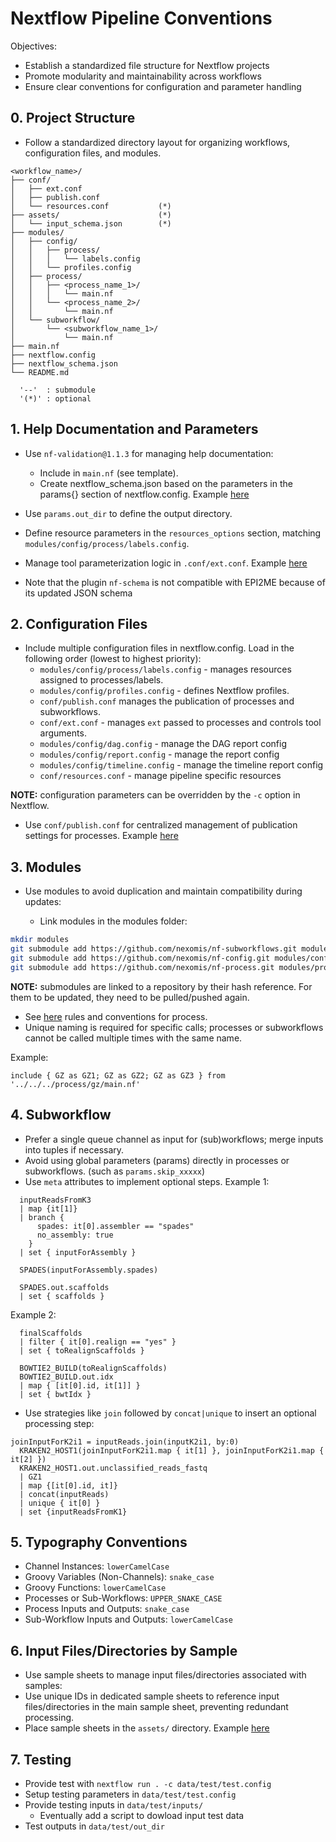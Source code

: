 # Nextflow Pipeline Conventions

Objectives:

- Establish a standardized file structure for Nextflow projects
- Promote modularity and maintainability across workflows
- Ensure clear conventions for configuration and parameter handling

## 0. Project Structure

- Follow a standardized directory layout for organizing workflows, configuration files, and modules.

```
<workflow_name>/
├── conf/
│   ├── ext.conf
│   ├── publish.conf
│   └── resources.conf           (*)
├── assets/                      (*)
│   └── input_schema.json        (*)
├── modules/
│   ├── config/
│   │   ├── process/
│   │   │   └── labels.config
│   │   └── profiles.config
│   ├── process/
│   │   ├── <process_name_1>/
│   │   │   └── main.nf
│   │   └── <process_name_2>/
│   │       └── main.nf
│   └── subworkflow/
│       └── <subworkflow_name_1>/
│           └── main.nf
├── main.nf
├── nextflow.config
├── nextflow_schema.json
└── README.md

  '--'  : submodule
  '(*)' : optional
```

## 1. Help Documentation and Parameters

- Use `nf-validation@1.1.3` for managing help documentation:
  - Include in `main.nf` (see template).
  - Create nextflow_schema.json based on the parameters in the params{} section of nextflow.config.
Example [here](./nextflow_schema.json)

- Use `params.out_dir` to define the output directory.
- Define resource parameters in the `resources_options` section, matching `modules/config/process/labels.config`.
- Manage tool parameterization logic in `.conf/ext.conf`.
Example [here](.conf/ext.conf)

- Note that the plugin `nf-schema` is not compatible with EPI2ME because of its updated JSON schema


## 2. Configuration Files

- Include multiple configuration files in nextflow.config. Load in the following order (lowest to highest priority):
  - `modules/config/process/labels.config` - manages resources assigned to processes/labels.
  - `modules/config/profiles.config` - defines Nextflow profiles.
  - `conf/publish.conf`  manages the publication of processes and subworkflows.
  - `conf/ext.conf` - manages `ext` passed to processes and controls tool arguments.
  - `modules/config/dag.config` - manage the DAG report config
  - `modules/config/report.config` - manage the report config
  - `modules/config/timeline.config` - manage the timeline report config
  - `conf/resources.conf` - manage pipeline specific resources
  
**NOTE:** configuration parameters can be overridden by the `-c` option in Nextflow.

- Use `conf/publish.conf` for centralized management of publication settings for processes.
Example [here](./conf/publish.conf)

## 3. Modules

- Use modules to avoid duplication and maintain compatibility during updates:

  - Link modules in the modules folder:

```sh
mkdir modules
git submodule add https://github.com/nexomis/nf-subworkflows.git modules/subworkflows
git submodule add https://github.com/nexomis/nf-config.git modules/config
git submodule add https://github.com/nexomis/nf-process.git modules/process
```
**NOTE:** submodules are linked to a repository by their hash reference. For them to be updated, they need to be pulled/pushed again.

- See [here](https://github.com/nexomis/nf-process/blob/main/README.md) rules and conventions for process.
- Unique naming is required for specific calls; processes or subworkflows cannot be called multiple times with the same name.

Example:
```
include { GZ as GZ1; GZ as GZ2; GZ as GZ3 } from '../../../process/gz/main.nf'
```

## 4. Subworkflow

- Prefer a single queue channel as input for (sub)workflows; merge inputs into tuples if necessary.
- Avoid using global parameters (params) directly in processes or subworkflows. (such as `params.skip_xxxxx`)
- Use `meta` attributes to implement optional steps. 
Example 1:
```
  inputReadsFromK3
  | map {it[1]}
  | branch {
      spades: it[0].assembler == "spades"
      no_assembly: true
    }
  | set { inputForAssembly }

  SPADES(inputForAssembly.spades)

  SPADES.out.scaffolds
  | set { scaffolds }
```
Example 2:
```
  finalScaffolds
  | filter { it[0].realign == "yes" }
  | set { toRealignScaffolds }

  BOWTIE2_BUILD(toRealignScaffolds)
  BOWTIE2_BUILD.out.idx
  | map { [it[0].id, it[1]] }
  | set { bwtIdx }
```
- Use strategies like `join` followed by `concat|unique` to insert an optional processing step:
```
joinInputForK2i1 = inputReads.join(inputK2i1, by:0)
  KRAKEN2_HOST1(joinInputForK2i1.map { it[1] }, joinInputForK2i1.map { it[2] })
  KRAKEN2_HOST1.out.unclassified_reads_fastq
  | GZ1
  | map {[it[0].id, it]}
  | concat(inputReads)
  | unique { it[0] }
  | set {inputReadsFromK1}
```
## 5. Typography Conventions

- Channel Instances: `lowerCamelCase`
- Groovy Variables (Non-Channels): `snake_case`
- Groovy Functions: `lowerCamelCase`
- Processes or Sub-Workflows: `UPPER_SNAKE_CASE`
- Process Inputs and Outputs: `snake_case`
- Sub-Workflow Inputs and Outputs: `lowerCamelCase`

## 6. Input Files/Directories by Sample

- Use sample sheets to manage input files/directories associated with samples:
- Use unique IDs in dedicated sample sheets to reference input files/directories in the main sample sheet, preventing redundant processing.
- Place sample sheets in the `assets/` directory. 
Example [here](./assets/input_schema.json)

## 7. Testing

- Provide test with `nextflow run . -c data/test/test.config`
- Setup testing parameters in `data/test/test.config`
- Provide testing inputs in `data/test/inputs/`
  - Eventually add a script to dowload input test data
- Test outputs in `data/test/out_dir`
